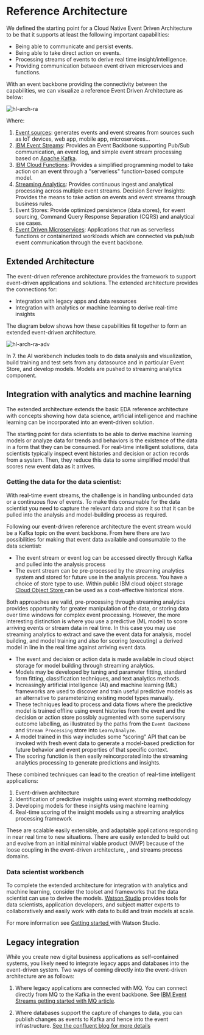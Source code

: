 # Reference Architecture

We defined the starting point for a Cloud Native Event Driven Architecture to be that it supports at least the following important capabilities:

* Being able to communicate and persist events.
* Being able to take direct action on events.
* Processing streams of events to derive real time insight/intelligence.
* Providing communication between event driven microservices and functions.

With an event backbone providing the connectivity between the capabilities, we can visualize a reference Event Driven Architecture as below:


![hl-arch-ra](hl-arch-ra.png)

Where:

1. [Event sources](evt-src/README.md): generates events and event streams from sources such as IoT devices, web app, mobile app, microservices… 
2. [IBM Event Streams](https://www.ibm.com/cloud/event-streams): Provides an Event Backbone supporting Pub/Sub communication, an event log, and simple event stream processing based on [Apache Kafka](https://kafka.apache.org/).
3. [IBM Cloud Functions](https://cloud.ibm.com/openwhisk): Provides a simplified programming model to take action on an event through a "serverless" function-based compute model.
4. [Streaming Analytics](https://cloud.ibm.com/catalog/services/streaming-analytics): Provides continuous ingest and analytical processing across multiple event streams. Decision Server Insights: Provides the means to take action on events and event streams through business rules.
5. Event Stores: Provide optimized persistence (data stores), for event sourcing, Command Query Response Separation (CQRS) and analytical use cases.
6. [Event Driven Microservices](./evt-microservices/README.md): Applications that run as serverless functions or containerized workloads which are connected via pub/sub event communication through the event backbone.

## Extended Architecture

The event-driven reference architecture provides the framework to support event-driven applications and solutions. The extended architecture provides the connections for:

  * Integration with legacy apps and data resources
  * Integration with analytics or machine learning to derive real-time insights

The diagram below shows how these capabilities fit together to form an extended event-driven architecture.

![hl-arch-ra-adv](hl-arch-ra-adv.png)

 In 7. the AI workbench includes tools to do data analysis and visualization, build training and test sets from any datasource and in particular Event Store, and develop models. Models are pushed to streaming analytics component.


## Integration with analytics and machine learning

The extended architecture extends the basic EDA reference architecture with concepts showing how data science, artificial intelligence and machine learning can be incorporated into an event-driven solution.

The starting point for data scientists to be able to derive machine learning models or analyze data for trends and behaviors is the existence of the data in a form that they can be consumed. For real-time intelligent solutions, data scientists typically inspect event histories and decision or action records from a system. Then, they reduce this data to some simplified model that scores new event data as it arrives.

### Getting the data for the data scientist:

With real-time event streams, the challenge is in handling unbounded data or a continuous flow of events. To make this consumable for the data scientist you need to capture the relevant data and store it so that it can be pulled into the analysis and model-building process as required.

Following our event-driven reference architecture the event stream would be a Kafka topic on the event backbone.  From here there are two possibilities for making that event data available and consumable to the data scientist:

* The event stream or event log can be accessed directly through Kafka and pulled into the analysis process
* The event stream can be pre-processed by the streaming analytics system and stored for future use in the analysis process. You have a choice of store type to use. Within public IBM cloud object storage [Cloud Object Store ](https://www.ibm.com/cloud/object-storage) can be used as a cost-effective historical store.

Both approaches are valid, pre-processing through streaming analytics provides opportunity for greater manipulation of the data, or storing data over time windows for complex event processing. However, the more interesting distinction is where you use a predictive (ML model) to score arriving events or stream data in real time. In this case you may use streaming analytics to extract and save the event data for analysis, model building, and model training and also for scoring (executing) a derived model in line in the real time against arriving event data.

* The event and decision or action data is made available in cloud object storage for model building through streaming analytics.
* Models may be developed by tuning and parameter fitting, standard form fitting, classification techniques, and text analytics methods.
* Increasingly artificial intelligence (AI) and machine learning (ML) frameworks are used to discover and train useful predictive models as an alternative to parameterizing existing model types manually.
* These techniques lead to process and data flows where the predictive model is trained offline using event histories from the event and the decision or action store possibly augmented with some supervisory outcome labelling, as illustrated by the paths from the `Event Backbone` and `Stream Processing` store into `Learn/Analyze`.
* A model trained in this way includes some “scoring” API that can be invoked with fresh event data to generate a model-based prediction for future behavior and event properties of that specific context.
* The scoring function is then easily reincorporated into the streaming analytics processing to generate predictions and insights.

These combined techniques can lead to the creation of real-time intelligent applications:
1. Event-driven architecture
2. Identification of predictive insights using event storming methodology
3. Developing models for these insights using machine learning
4. Real-time scoring of the insight models using a streaming analytics processing framework

These are scalable easily extensible, and adaptable applications responding in near real time to new situations. There are easily extended to build out and evolve from an initial minimal viable product (MVP) because of the loose coupling in the event-driven architecture, , and streams process domains.

### Data scientist workbench

To complete the extended architecture for integration with analytics and machine learning, consider the toolset and frameworks that the data scientist can use to derive the models.  [Watson Studio](https://www.ibm.com/marketplace/watson-studio)  provides tools for data scientists, application developers, and subject matter experts to collaboratively and easily work with data to build and train models at scale.  

For more information see [Getting started ](https://dataplatform.cloud.ibm.com/docs/content/getting-started/overview-ws.html) with Watson Studio.

## Legacy integration

While you create new digital business applications as self-contained systems, you likely need to integrate legacy apps and databases into the event-driven system. Two ways of coming directly into the event-driven architecture are as follows: 

1. Where legacy applications are connected with MQ. You can connect directly from MQ to the Kafka in the event backbone.  See [IBM Event Streams getting started with MQ article](https://ibm.github.io/event-streams/connecting/mq/).

2. Where databases support the capture of changes to data, you can publish changes as events to Kafka and hence into the event infrastructure. [See the confluent blog for more details](https://www.confluent.io/blog/no-more-silos-how-to-integrate-your-databases-with-apache-kafka-and-cdc)
